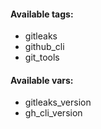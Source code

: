 #### Available tags:
- gitleaks
- github_cli
- git_tools

#### Available vars:
- gitleaks_version
- gh_cli_version
